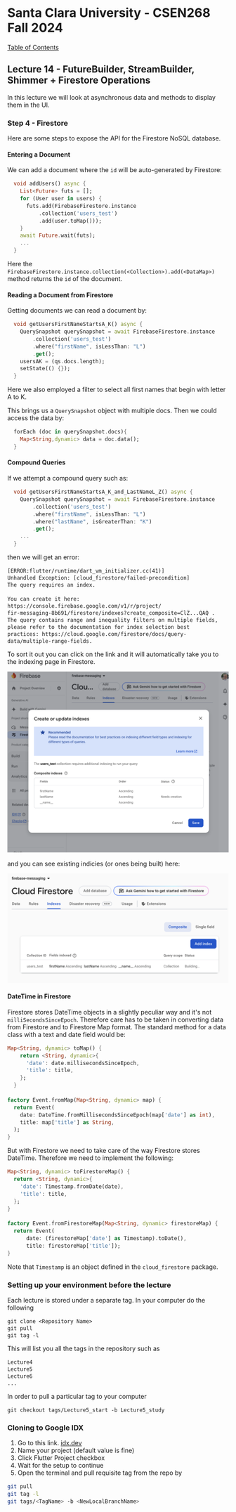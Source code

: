 # Santa Clara University - CSEN268 Fall 2024

[Table of Contents](/toc.md)


## Lecture 14 - FutureBuilder, StreamBuilder, Shimmer + Firestore Operations
In this lecture we will look at asynchronous data and methods to display them in the UI. 

### Step 4 - Firestore
Here are some steps to expose the API for the Firestore NoSQL database.

#### Entering a Document
We can add a document where the `id` will be auto-generated by Firestore:
```dart
  void addUsers() async {
    List<Future> futs = [];
    for (User user in users) {
      futs.add(FirebaseFirestore.instance
          .collection('users_test')
          .add(user.toMap()));
    }
    await Future.wait(futs);
    ...
  }
```
Here the `FirebaseFirestore.instance.collection(<Collection>).add(<DataMap>)` method returns the `id` of the document.

#### Reading a Document from Firestore
Getting documents we can read a document by:
```dart
  void getUsersFirstNameStartsA_K() async {
    QuerySnapshot querySnapshot = await FirebaseFirestore.instance
        .collection('users_test')
        .where("firstName", isLessThan: "L")
        .get();
    usersAK = (qs.docs.length);
    setState(() {});
  }
```
Here we also employed a filter to select all first names that begin with letter A to K. 

This brings us a `QuerySnapshot` object with multiple docs. Then we could access the data by:
```dart
  forEach (doc in querySnapshot.docs){ 
    Map<String,dynamic> data = doc.data();
  }
```
#### Compound Queries
If we attempt a compound query such as:
```dart
  void getUsersFirstNameStartsA_K_and_LastNameL_Z() async {
    QuerySnapshot querySnapshot = await FirebaseFirestore.instance
        .collection('users_test')
        .where("firstName", isLessThan: "L")
        .where("lastName", isGreaterThan: "K")
        .get();
    ...
  }
```
then we will get an error:
```console
[ERROR:flutter/runtime/dart_vm_initializer.cc(41)] 
Unhandled Exception: [cloud_firestore/failed-precondition] 
The query requires an index. 

You can create it here: https://console.firebase.google.com/v1/r/project/
fir-messaging-8b691/firestore/indexes?create_composite=ClZ...QAQ .
The query contains range and inequality filters on multiple fields, 
please refer to the documentation for index selection best 
practices: https://cloud.google.com/firestore/docs/query-data/multiple-range-fields.
```
To sort it out you can click on the link and it will automatically take you to the indexing page in Firestore.

![Indexing Page](/assets/images/IndexingPage.png)

and you can see existing indicies (or ones being built) here:

![Indexing Page](/assets/images/IndexingPageBuilding.png)

#### DateTime in Firestore
Firestore stores DateTime objects in a slightly peculiar way and it's not `milliSecondsSinceEpoch`. Therefore care has to be taken in converting data from Firestore and to Firestore Map format. The standard method for a data class with a text and date field would be:
```dart
Map<String, dynamic> toMap() {
    return <String, dynamic>{
      'date': date.millisecondsSinceEpoch,
      'title': title,
    };
  }

factory Event.fromMap(Map<String, dynamic> map) {
  return Event(
    date: DateTime.fromMillisecondsSinceEpoch(map['date'] as int),
    title: map['title'] as String,
  );
}
```

But with Firestore we need to take care of the way Firestore stores DateTime. Therefore we need to implement the following:
```dart
Map<String, dynamic> toFirestoreMap() {
  return <String, dynamic>{
    'date': Timestamp.fromDate(date),
    'title': title,
  };
}

factory Event.fromFirestoreMap(Map<String, dynamic> firestoreMap) {
  return Event(
      date: (firestoreMap['date'] as Timestamp).toDate(),
      title: firestoreMap['title']);
}
```
Note that `Timestamp` is an object defined in the `cloud_firestore` package.


### Setting up your environment before the lecture

Each lecture is stored under a separate tag. In your computer do the following

    git clone <Repository Name>
    git pull
    git tag -l

This will list you all the tags in the repository such as

    Lecture4
    Lecture5
    Lecture6
    ...

In order to pull a particular tag to your computer

    git checkout tags/Lecture5_start -b Lecture5_study

### Cloning to Google IDX

1. Go to this link. [idx.dev](https://idx.google.com/import?url=https://github.com/mehmetartun/CSEN268-F24)
2. Name your project (default value is fine)
3. Click Flutter Project checkbox
4. Wait for the setup to continue
5. Open the terminal and pull requisite tag from the repo by
```zsh
git pull
git tag -l
git tags/<TagName> -b <NewLocalBranchName>
```



